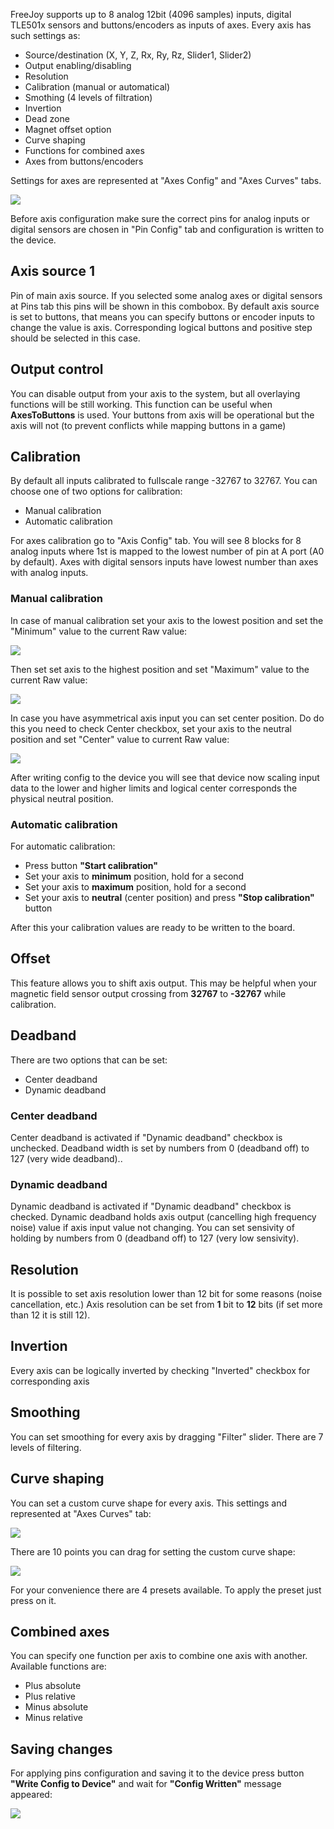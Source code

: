 FreeJoy supports up to 8 analog 12bit (4096 samples) inputs, digital TLE501x sensors and buttons/encoders as inputs of axes. Every axis has such settings as:

* Source/destination (X, Y, Z, Rx, Ry, Rz, Slider1, Slider2)
* Output enabling/disabling
* Resolution
* Calibration (manual or automatical)
* Smothing (4 levels of filtration)
* Invertion
* Dead zone
* Magnet offset option
* Curve shaping
* Functions for combined axes
* Axes from buttons/encoders

Settings for axes are represented at "Axes Config" and "Axes Curves" tabs.

![](https://github.com/FreeJoy-Team/FreeJoyConfigurator/blob/master/images/axes_configuration/axes_tab.png)

Before axis configuration make sure the correct pins for analog inputs or digital sensors are chosen in "Pin Config" tab and configuration is written to the device.

## Axis source 1

Pin of main axis source. If you selected some analog axes or digital sensors at Pins tab this pins will be shown in this combobox. By default axis source is set to buttons, that means you can specify buttons or encoder inputs to change the value is axis. Corresponding logical buttons and positive step  should be selected in this case. 

## Output control

You can disable output from your axis to the system, but all overlaying functions will be still working.
This function can be useful when **AxesToButtons** is used. Your buttons from axis will be operational but the axis will not (to prevent conflicts while mapping buttons in a game)

## Calibration

By default all inputs calibrated to fullscale range -32767 to 32767. You can choose one of two options for calibration:

* Manual calibration
* Automatic calibration

For axes calibration go to "Axis Config" tab. You will see 8 blocks for 8 analog inputs where 1st is mapped to the lowest number of pin at A port (A0 by default). Axes with digital sensors inputs have lowest number than axes with analog inputs.

### Manual calibration

In case of manual calibration set your axis to the lowest position and set the "Minimum" value to the current Raw value:

![](https://github.com/FreeJoy-Team/FreeJoyConfigurator/blob/master/images/axes_configuration/calibration_min.png)

Then set set axis to the highest position and set "Maximum" value to the current Raw value:

![](https://github.com/FreeJoy-Team/FreeJoyConfigurator/blob/master/images/axes_configuration/calibration_max.png)

In case you have asymmetrical axis input you can set center position. Do do this you need to check Center checkbox, set your axis to the neutral position and set "Center" value to current Raw value:

![](https://github.com/FreeJoy-Team/FreeJoyConfigurator/blob/master/images/axes_configuration/calibration_center.png)

After writing config to the device you will see that device now scaling input data to the lower and higher limits and logical center corresponds the physical neutral position.

### Automatic calibration

For automatic calibration: 

* Press button **"Start calibration"**
* Set your axis to **minimum** position, hold for a second
* Set your axis to **maximum** position, hold for a second
* Set your axis to **neutral** (center position) and press **"Stop calibration"** button

After this your calibration values are ready to be written to the board.

## Offset

This feature allows you to shift axis output. This may be helpful when your magnetic field sensor output crossing from **32767** to **-32767** while calibration. 

## Deadband

There are two options that can be set: 

* Center deadband
* Dynamic deadband

### Center deadband 
Center deadband  is activated if "Dynamic deadband" checkbox is unchecked. Deadband width is set by numbers from 0 (deadband off) to 127 (very wide deadband)..

### Dynamic deadband 
Dynamic deadband is activated if "Dynamic deadband" checkbox is checked. Dynamic deadband holds axis output (cancelling high frequency noise) value if axis input value not changing. You can set sensivity of holding by numbers from 0 (deadband off) to 127 (very low sensivity).

## Resolution

It is possible to set axis resolution lower than 12 bit for some reasons (noise cancellation, etc.)
Axis resolution can be set from **1** bit to **12** bits (if set more than 12 it is still 12).

## Invertion

Every axis can be logically inverted by checking "Inverted" checkbox for corresponding axis

## Smoothing

You can set smoothing for every axis by dragging "Filter" slider. There are 7 levels of filtering.

## Curve shaping

You can set a custom curve shape for every axis. This settings and represented at "Axes Curves" tab:

![](https://github.com/FreeJoy-Team/FreeJoyConfigurator/blob/master/images/axes_configuration/curve.png)

There are 10 points you can drag for setting the custom curve shape:

![](https://github.com/FreeJoy-Team/FreeJoyConfigurator/blob/master/images/axes_configuration/curves_tab.png)

For your convenience there are 4 presets available. To apply the preset just press on it.

## Combined axes

You can specify one function per axis to combine one axis with another. Available functions are:

* Plus absolute
* Plus relative
* Minus absolute
* Minus relative

## Saving changes

For applying pins configuration and saving it to the device press button **"Write Config to Device"** and wait for **"Config Written"** message appeared:

![](https://github.com/FreeJoy-Team/FreeJoyConfigurator/blob/master/images/config_written.png)